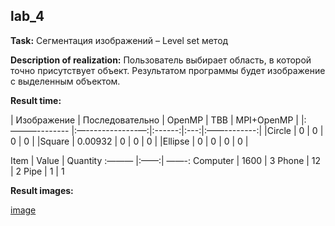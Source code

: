 lab_4
----

**Task:** Сегментация изображений – Level set метод

**Description of realization:** Пользователь выбирает область, в которой точно присутствует объект. Результатом
программы будет изображение с выделенным объектом.

**Result time:**

| Изображение | Последовательно | OpenMP | TBB | MPI+OpenMP |
|:———-------- |:—-------------—:|:------:|:---:|:——--------:|
|Circle       | 0 | 0 | 0 | 0 |
|Square       | 0.00932 | 0 | 0 | 0 |
|Ellipse      | 0 | 0 | 0 | 0 |


Item | Value | Quantity
:——— |:——:| ——-:
Computer | 1600 | 3
Phone | 12 | 2
Pipe | 1 | 1

**Result images:**

[image]()
